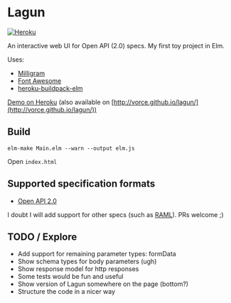 # Lagun

[![Heroku](http://heroku-badge.herokuapp.com/?app=trylagun&style=flat)](http://trylagun.herokuapp.com/)

An interactive web UI for Open API (2.0) specs. My first toy project in Elm.

Uses:

- [Milligram](https://milligram.github.io/)
- [Font Awesome](https://fortawesome.github.io/Font-Awesome/)
- [heroku-buildpack-elm](https://github.com/srid/heroku-buildpack-elm)

[Demo on Heroku](http://trylagun.herokuapp.com/) (also available on [http://vorce.github.io/lagun/](http://vorce.github.io/lagun/))

## Build

    elm-make Main.elm --warn --output elm.js

Open `index.html`

## Supported specification formats

- [Open API 2.0](https://github.com/OAI/OpenAPI-Specification/blob/master/versions/2.0.md)

I doubt I will add support for other specs (such as [RAML](http://raml.org/)). PRs welcome ;)

## TODO / Explore

- Add support for remaining parameter types: formData
- Show schema types for body parameters (ugh)
- Show response model for http responses
- Some tests would be fun and useful
- Show version of Lagun somewhere on the page (bottom?)
- Structure the code in a nicer way
